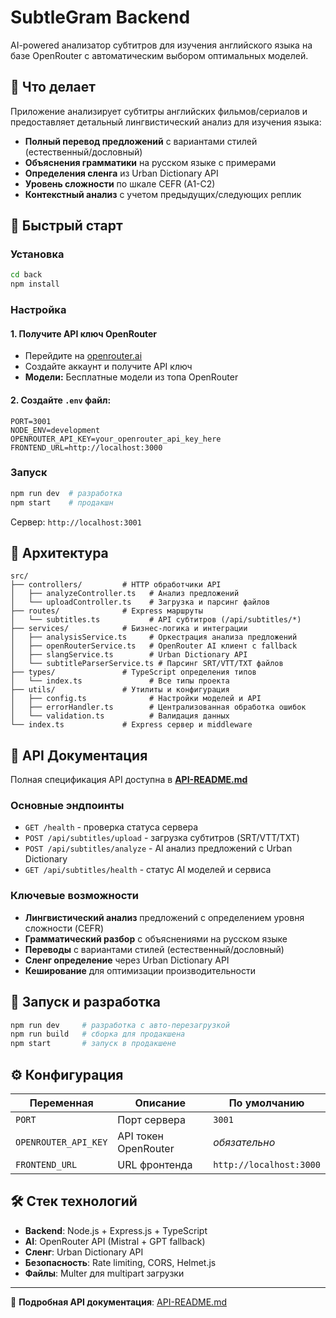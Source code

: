 # SubtleGram Backend

AI-powered анализатор субтитров для изучения английского языка на базе OpenRouter с автоматическим выбором оптимальных моделей.

## 🎯 Что делает

Приложение анализирует субтитры английских фильмов/сериалов и предоставляет детальный лингвистический анализ для изучения языка:

- **Полный перевод предложений** с вариантами стилей (естественный/дословный)
- **Объяснения грамматики** на русском языке с примерами
- **Определения сленга** из Urban Dictionary API
- **Уровень сложности** по шкале CEFR (A1-C2)
- **Контекстный анализ** с учетом предыдущих/следующих реплик

## 🚀 Быстрый старт

### Установка

```bash
cd back
npm install
```

### Настройка

#### 1. Получите API ключ OpenRouter

- Перейдите на [openrouter.ai](https://openrouter.ai/keys)
- Создайте аккаунт и получите API ключ
- **Модели:** Бесплатные модели из топа OpenRouter

#### 2. Создайте `.env` файл:

```env
PORT=3001
NODE_ENV=development
OPENROUTER_API_KEY=your_openrouter_api_key_here
FRONTEND_URL=http://localhost:3000

```

### Запуск

```bash
npm run dev  # разработка
npm start    # продакшн
```

Сервер: `http://localhost:3001`

## 📁 Архитектура

```
src/
├── controllers/         # HTTP обработчики API
│   ├── analyzeController.ts   # Анализ предложений
│   └── uploadController.ts    # Загрузка и парсинг файлов
├── routes/              # Express маршруты
│   └── subtitles.ts           # API субтитров (/api/subtitles/*)
├── services/            # Бизнес-логика и интеграции
│   ├── analysisService.ts     # Оркестрация анализа предложений
│   ├── openRouterService.ts   # OpenRouter AI клиент с fallback
│   ├── slangService.ts        # Urban Dictionary API
│   └── subtitleParserService.ts # Парсинг SRT/VTT/TXT файлов
├── types/               # TypeScript определения типов
│   └── index.ts               # Все типы проекта
├── utils/               # Утилиты и конфигурация
│   ├── config.ts              # Настройки моделей и API
│   ├── errorHandler.ts        # Централизованная обработка ошибок
│   └── validation.ts          # Валидация данных
└── index.ts             # Express сервер и middleware
```

## 📖 API Документация

Полная спецификация API доступна в **[API-README.md](API-README.md)**

### Основные эндпоинты

- `GET /health` - проверка статуса сервера
- `POST /api/subtitles/upload` - загрузка субтитров (SRT/VTT/TXT)
- `POST /api/subtitles/analyze` - AI анализ предложений с Urban Dictionary
- `GET /api/subtitles/health` - статус AI моделей и сервиса

### Ключевые возможности

- **Лингвистический анализ** предложений с определением уровня сложности (CEFR)
- **Грамматический разбор** с объяснениями на русском языке
- **Переводы** с вариантами стилей (естественный/дословный)
- **Сленг определение** через Urban Dictionary API
- **Кеширование** для оптимизации производительности

## 🚀 Запуск и разработка

```bash
npm run dev     # разработка с авто-перезагрузкой
npm run build   # сборка для продакшена
npm start       # запуск в продакшене
```

## ⚙️ Конфигурация

| Переменная | Описание | По умолчанию |
|------------|----------|--------------|
| `PORT` | Порт сервера | `3001` |
| `OPENROUTER_API_KEY` | API токен OpenRouter | _обязательно_ |
| `FRONTEND_URL` | URL фронтенда | `http://localhost:3000` |

## 🛠️ Стек технологий

- **Backend**: Node.js + Express.js + TypeScript
- **AI**: OpenRouter API (Mistral + GPT fallback)
- **Сленг**: Urban Dictionary API
- **Безопасность**: Rate limiting, CORS, Helmet.js
- **Файлы**: Multer для multipart загрузки

---

📖 **Подробная API документация**: [API-README.md](API-README.md)
